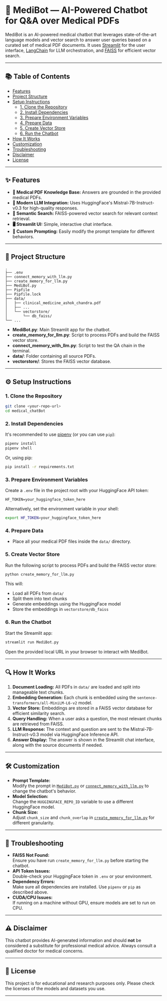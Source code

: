 # 🧠 MediBot — AI-Powered Chatbot for Q&A over Medical PDFs

MediBot is an AI-powered medical chatbot that leverages state-of-the-art language models and vector search to answer user queries based on a curated set of medical PDF documents. It uses [Streamlit](https://streamlit.io/) for the user interface, [LangChain](https://python.langchain.com/) for LLM orchestration, and [FAISS](https://faiss.ai/) for efficient vector search.

---

## 📚 Table of Contents

- [Features](#features)
- [Project Structure](#project-structure)
- [Setup Instructions](#setup-instructions)
  - [1. Clone the Repository](#1-clone-the-repository)
  - [2. Install Dependencies](#2-install-dependencies)
  - [3. Prepare Environment Variables](#3-prepare-environment-variables)
  - [4. Prepare Data](#4-prepare-data)
  - [5. Create Vector Store](#5-create-vector-store)
  - [6. Run the Chatbot](#6-run-the-chatbot)
- [How It Works](#how-it-works)
- [Customization](#customization)
- [Troubleshooting](#troubleshooting)
- [Disclaimer](#disclaimer)
- [License](#license)

---

## ✨ Features

- **📄 Medical PDF Knowledge Base:** Answers are grounded in the provided medical PDFs.
- **🤖 Modern LLM Integration:** Uses HuggingFace's Mistral-7B-Instruct-v0.3 for high-quality responses.
- **🔎 Semantic Search:** FAISS-powered vector search for relevant context retrieval.
- **🖥️ Streamlit UI:** Simple, interactive chat interface.
- **🧩 Custom Prompting:** Easily modify the prompt template for different behaviors.

---

## 📁 Project Structure

```
.
├── .env
├── connect_memory_with_llm.py
├── create_memory_for_llm.py
├── MediBot.py
├── Pipfile
├── Pipfile.lock
├── data/
│   ├── clinical_medicine_ashok_chandra.pdf
│   ├── ...
│   └── vectorstore/
│       └── db_faiss/
└── ...
```

- **MediBot.py**: Main Streamlit app for the chatbot.
- **create_memory_for_llm.py**: Script to process PDFs and build the FAISS vector store.
- **connect_memory_with_llm.py**: Script to test the QA chain in the terminal.
- **data/**: Folder containing all source PDFs.
- **vectorstore/**: Stores the FAISS vector database.

---

## ⚙️ Setup Instructions

### 1. Clone the Repository

```sh
git clone <your-repo-url>
cd medical_chatBot
```

### 2. Install Dependencies

It's recommended to use [pipenv](https://pipenv.pypa.io/en/latest/) (or you can use `pip`):

```sh
pipenv install
pipenv shell
```
Or, using pip:
```sh
pip install -r requirements.txt
```

### 3. Prepare Environment Variables

Create a `.env` file in the project root with your HuggingFace API token:

```
HF_TOKEN=your_huggingface_token_here
```

Alternatively, set the environment variable in your shell:

```sh
export HF_TOKEN=your_huggingface_token_here
```

### 4. Prepare Data

- Place all your medical PDF files inside the `data/` directory.

### 5. Create Vector Store

Run the following script to process PDFs and build the FAISS vector store:

```sh
python create_memory_for_llm.py
```

This will:
- Load all PDFs from `data/`
- Split them into text chunks
- Generate embeddings using the HuggingFace model
- Store the embeddings in `vectorstore/db_faiss`

### 6. Run the Chatbot

Start the Streamlit app:

```sh
streamlit run MediBot.py
```

Open the provided local URL in your browser to interact with MediBot.

---

## 🔍 How It Works

1. **Document Loading:** All PDFs in `data/` are loaded and split into manageable text chunks.
2. **Embedding Generation:** Each chunk is embedded using the `sentence-transformers/all-MiniLM-L6-v2` model.
3. **Vector Store:** Embeddings are stored in a FAISS vector database for efficient similarity search.
4. **Query Handling:** When a user asks a question, the most relevant chunks are retrieved from FAISS.
5. **LLM Response:** The context and question are sent to the Mistral-7B-Instruct-v0.3 model via HuggingFace Inference API.
6. **Answer Display:** The answer is shown in the Streamlit chat interface, along with the source documents if needed.

---

## 🛠️ Customization

- **Prompt Template:**  
  Modify the prompt in [`MediBot.py`](MediBot.py) or [`connect_memory_with_llm.py`](connect_memory_with_llm.py) to change the chatbot's behavior.
- **Model Selection:**  
  Change the `HUGGINGFACE_REPO_ID` variable to use a different HuggingFace model.
- **Chunk Size:**  
  Adjust `chunk_size` and `chunk_overlap` in [`create_memory_for_llm.py`](create_memory_for_llm.py) for different granularity.

---

## 🐞 Troubleshooting

- **FAISS Not Found:**  
  Ensure you have run `create_memory_for_llm.py` before starting the chatbot.
- **API Token Issues:**  
  Double-check your HuggingFace token in `.env` or your environment.
- **Dependency Errors:**  
  Make sure all dependencies are installed. Use `pipenv` or `pip` as described above.
- **CUDA/CPU Issues:**  
  If running on a machine without GPU, ensure models are set to run on CPU.

---

## ⚠️ Disclaimer

This chatbot provides AI-generated information and should **not** be considered a substitute for professional medical advice. Always consult a qualified doctor for medical concerns.

---

## 📄 License

This project is for educational and research purposes only. Please check the licenses of the models and datasets you use.

---